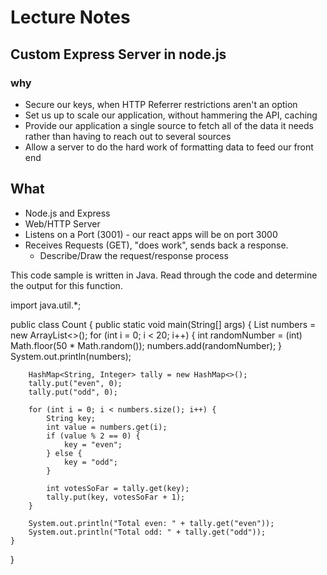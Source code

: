 # Lecture Notes


## Custom Express Server in node.js
### why
- Secure our keys, when HTTP Referrer restrictions aren't an option
- Set us up to scale our application, without hammering the API, caching
- Provide our application a single source to fetch all of the data it needs rather than having to reach out to several sources
- Allow a server to do the hard work of formatting data to feed our front end
## What
  - Node.js and Express
  - Web/HTTP Server
  - Listens on a Port (3001) - our react apps will be on port 3000
  - Receives Requests (GET), "does work", sends back a response.
    - Describe/Draw the request/response process














This code sample is written in Java. Read through the code and determine the output for this function.

import java.util.*;

public class Count {
    public static void main(String[] args) {
        List<Integer> numbers = new ArrayList<>();
        for (int i = 0; i < 20; i++) {
            int randomNumber = (int) Math.floor(50 * Math.random());
            numbers.add(randomNumber);
        }
        System.out.println(numbers);

        HashMap<String, Integer> tally = new HashMap<>();
        tally.put("even", 0);
        tally.put("odd", 0);

        for (int i = 0; i < numbers.size(); i++) {
            String key;
            int value = numbers.get(i);
            if (value % 2 == 0) {
                key = "even";
            } else {
                key = "odd";
            }

            int votesSoFar = tally.get(key);
            tally.put(key, votesSoFar + 1);
        }

        System.out.println("Total even: " + tally.get("even"));
        System.out.println("Total odd: " + tally.get("odd"));
    }
}